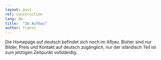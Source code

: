 ```yaml
---
layout: post
ref: construction
lang: de
title:  "Im Aufbau"
author: franzi
---
```

Die Homepage auf deutsch befindet sich noch im Afbau. 
Bisher sind nur Bilder, Preis und Kontakt auf deutsch zugänglich, nur der isländisch Teil ist zum jetztigen Zeitpunkt vollständig.
